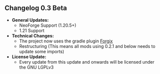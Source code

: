 ## Changelog 0.3 Beta
* **General Updates:**
  * NeoForge Support (1.20.5+)
  * 1.21 Support
* **Technical Changes:**
  * The project now uses the gradle plugin [Forgix](https://github.com/PacifistMC/Forgix)
  * Restructuring (This means all mods using 0.2.1 and below needs to update some imports)
* **License Update:**
  * Every update from this update and onwards will be licensed under the GNU LGPLv3